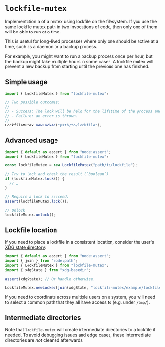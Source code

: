 # `lockfile-mutex`

Implementation a of a mutex using lockfile on the filesystem. If you use the
same lockfile mutex path in two invocations of code, then only one of them
will be able to run at a time.

This is useful for long-lived processes where only one should be active at a
time, such as a daemon or a backup process.

For example, you might want to run a backup process once per hour, but the
backup might take multiple hours in some cases. A lockfile mutex will prevent
a new backup from starting until the previous one has finished.

## Simple usage

````ts example1
import { LockfileMutex } from "lockfile-mutex";

// Two possible outcomes:
//
// - Success: The lock will be held for the lifetime of the process and released at the end.
// - Failure: an error is thrown.
//
LockfileMutex.newLocked("path/to/lockfile");
````

## Advanced usage

````ts example2
import { default as assert } from "node:assert";
import { LockfileMutex } from "lockfile-mutex";

const lockfileMutex = new LockfileMutex("path/to/lockfile");

// Try to lock and check the result (`boolean`)
if (lockfileMutex.lock()) {
  // …
}

// Require a lock to succeed.
assert(lockfileMutex.lock());

// Unlock
lockfileMutex.unlock();
````

## Lockfile location

If you need to place a lockfile in a consistent location, consider the user's [XDG state directory](https://specifications.freedesktop.org/basedir-spec/latest/#basics):

````ts example3
import { default as assert } from "node:assert";
import { join } from "node:path";
import { LockfileMutex } from "lockfile-mutex";
import { xdgState } from "xdg-basedir";

assert(xdgState); // Or handle otherwise.

LockfileMutex.newLocked(join(xdgState, "lockfile-mutex/example/lockfile"));
````

If you need to coordinate across multiple users on a system, you will need to select a common path that they all have access to (e.g. under `/tmp/`).

## Intermediate directories

Note that `lockfile-mutex` will create intermediate directories to a lockfile if needed. To avoid debugging issues and edge cases, these intermediate directories are *not* cleaned afterwards.
